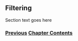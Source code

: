 ## Filtering 

Section text goes here

<!-- Link lines generated automatically; do not delete -->
### [<ins>Previous</ins>](Layer%202%20considerations.md) [<ins>Chapter Contents</ins>](4.%20Security.md)